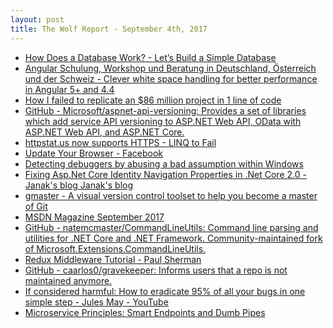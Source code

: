 ```yaml
---
layout: post
title: The Wolf Report - September 4th, 2017
---
```


- [How Does a Database Work? - Let’s Build a Simple Database](https://cstack.github.io/db_tutorial/)
- [Angular Schulung, Workshop und Beratung in Deutschland, Österreich und der Schweiz - Clever white space handling for better performance in Angular 5+ and 4.4](https://www.softwarearchitekt.at/post/2017/08/31/clever-white-space-handling-for-better-performance-in-angular-5.aspx)
- [How I failed to replicate an $86 million project in 1 line of code](https://medium.com/@ryanfb/how-i-failed-to-replicate-an-86-million-project-in-1-line-of-code-615048a1f9d0)
- [GitHub - Microsoft/aspnet-api-versioning: Provides a set of libraries which add service API versioning to ASP.NET Web API, OData with ASP.NET Web API, and ASP.NET Core.](https://github.com/Microsoft/aspnet-api-versioning)
- [httpstat.us now supports HTTPS - LINQ to Fail](https://www.aaron-powell.com/posts/2017-09-01-httpstatus-now-https/)
- [Update Your Browser - Facebook](https://code.facebook.com/posts/270314900139291/rapid-release-at-massive-scale/)
- [Detecting debuggers by abusing a bad assumption within Windows](http://www.triplefault.io/2017/08/detecting-debuggers-by-abusing-bad.html)
- [Fixing Asp.Net Core Identity Navigation Properties in .Net Core 2.0 - Janak&#039;s blog Janak&#039;s blog](https://www.janaks.com.np/fixing-aspnetcore-identity-navigation-properties-net-core-2-0/)
- [gmaster - A visual version control toolset to help you become a master of Git](https://gmaster.io/)
- [MSDN Magazine September 2017](https://msdn.microsoft.com/en-us/magazine/mt842553)
- [GitHub - natemcmaster/CommandLineUtils: Command line parsing and utilities for .NET Core and .NET Framework. Community-maintained fork of Microsoft.Extensions.CommandLineUtils.](https://github.com/natemcmaster/CommandLineUtils)
- [Redux Middleware Tutorial - 
Paul Sherman](https://www.pshrmn.com/tutorials/react/redux-middleware/)
- [GitHub - caarlos0/gravekeeper: Informs users that a repo is not maintained anymore.](https://github.com/caarlos0/gravekeeper)
- [If considered harmful: How to eradicate 95% of all your bugs in one simple step - Jules May - YouTube](https://www.youtube.com/watch?v=z43bmaMwagI)
- [Microservice Principles: Smart Endpoints and Dumb Pipes](https://medium.com/@nathankpeck/microservice-principles-smart-endpoints-and-dumb-pipes-5691d410700f)

